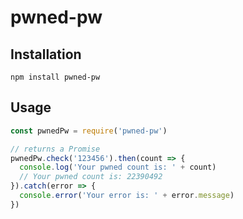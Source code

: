 # pwned-pw

## Installation

```
npm install pwned-pw
```

## Usage

```javascript
const pwnedPw = require('pwned-pw')

// returns a Promise
pwnedPw.check('123456').then(count => {
  console.log('Your pwned count is: ' + count)
  // Your pwned count is: 22390492
}).catch(error => {
  console.error('Your error is: ' + error.message)
})
```
